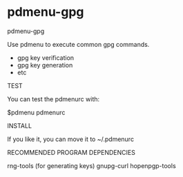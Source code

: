 # pdmenu-gpg
pdmenu-gpg

Use pdmenu to execute common gpg commands. 

* gpg key verification
* gpg key generation
* etc

TEST

You can test the pdmenurc with:

$pdmenu pdmenurc 

INSTALL

If you like it, you can move it to ~/.pdmenurc 

RECOMMENDED PROGRAM DEPENDENCIES

rng-tools (for generating keys)
gnupg-curl 
hopenpgp-tools 
